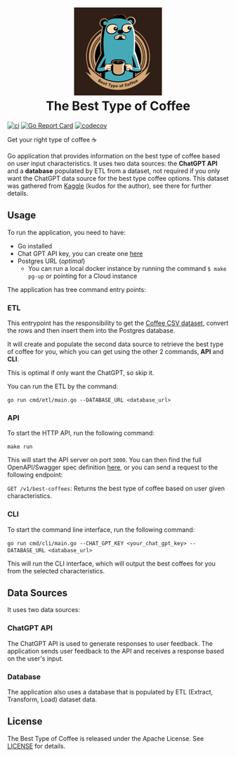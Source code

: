 <h1 align="center">
  <a href="https://github.com/richardbertozzo/type-coffee" title="type coffee doc">
    <img alt="logo" src="https://github.com/richardbertozzo/type-coffee/blob/master/data/logo.png" width="200px" height="200px" />
  </a>
  <br />
  The Best Type of Coffee
</h1>


[![ci](https://github.com/richardbertozzo/type-coffee/actions/workflows/ci.yml/badge.svg)](https://github.com/richardbertozzo/type-coffee/actions/workflows/ci.yml) [![Go Report Card](https://goreportcard.com/badge/github.com/richardbertozzo/type-coffee)](https://goreportcard.com/report/github.com/richardbertozzo/type-coffee) [![codecov](https://codecov.io/gh/richardbertozzo/type-coffee/branch/master/graph/badge.svg?token=G667W1L2O5)](https://codecov.io/gh/richardbertozzo/type-coffee)

Get your right type of coffee ☕

Go application that provides information on the best type of coffee based on user input characteristics. 
It uses two data sources: the **ChatGPT API** and a **database** populated by ETL from a dataset, not required if you only want the ChatGPT data source for the best type coffee options. 
This dataset was gathered from [Kaggle](https://www.kaggle.com/datasets/volpatto/coffee-quality-database-from-cqi) (kudos for the author), see there for further details.

## Usage

To run the application, you need to have:
- Go installed
- Chat GPT API key, you can create one [here](https://platform.openai.com/account/api-keys)
- Postgres URL (_optimal_)
  - You can run a local docker instance by running the command `$ make pg-up` or pointing for a Cloud instance

The application has tree command entry points:

### ETL

This entrypoint has the responsibility to get the [Coffee CSV dataset](./data), convert the rows and 
then insert them into the Postgres database.

It will create and populate the second data source to retrieve the best type of coffee for you, 
which you can get using the other 2 commands, **API** and **CLI**. 

This is optimal if only want the ChatGPT, so skip it. 

You can run the ETL by the command:

```shell
go run cmd/etl/main.go --DATABASE_URL <database_url>
```

### API

To start the HTTP API, run the following command:

```shell
make run
```

This will start the API server on port `3000`.
You can then find the full OpenAPI/Swagger spec definition [here](./api/openapi.yaml), or you can send a request to the following endpoint:

`GET /v1/best-coffees`: Returns the best type of coffee based on user given characteristics.

### CLI
To start the command line interface, run the following command:

```shell
go run cmd/cli/main.go --CHAT_GPT_KEY <your_chat_gpt_key> --DATABASE_URL <database_url>
```

This will run the CLI interface, which will output the best coffees for you from the selected characteristics.

## Data Sources

It uses two data sources:

### ChatGPT API
The ChatGPT API is used to generate responses to user feedback. The application sends user feedback to the API and receives a response based on the user's input.

### Database
The application also uses a database that is populated by ETL (Extract, Transform, Load) dataset data.

## License
The Best Type of Coffee is released under the Apache License. See [LICENSE](./LICENSE) for details.
